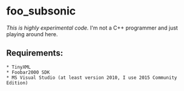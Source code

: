 # foo_subsonic

*This is highly experimental code.*
I'm not a C++ programmer and just playing around here.

## Requirements:
	* TinyXML
	* Foobar2000 SDK
	* MS Visual Studio (at least version 2010, I use 2015 Community Edition)
